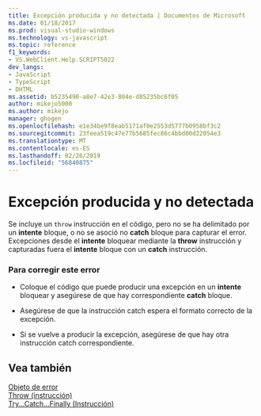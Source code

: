 ```yaml
---
title: Excepción producida y no detectada | Documentos de Microsoft
ms.date: 01/18/2017
ms.prod: visual-studio-windows
ms.technology: vs-javascript
ms.topic: reference
f1_keywords:
- VS.WebClient.Help.SCRIPT5022
dev_langs:
- JavaScript
- TypeScript
- DHTML
ms.assetid: b5235490-a8e7-42e3-804e-d85235bc6f05
author: mikejo5000
ms.author: mikejo
manager: ghogen
ms.openlocfilehash: e1e34be9f8eab5171af0e2553d5777b0958bf3c2
ms.sourcegitcommit: 23feea519c47e77b5685fec86c4bbd00d22054e3
ms.translationtype: MT
ms.contentlocale: es-ES
ms.lasthandoff: 02/26/2019
ms.locfileid: "56840875"
---
```

# <a name="exception-thrown-and-not-caught"></a>Excepción producida y no detectada
Se incluye un `throw` instrucción en el código, pero no se ha delimitado por un **intente** bloque, o no se asoció no **catch** bloque para capturar el error. Excepciones desde el **intente** bloquear mediante la **throw** instrucción y capturadas fuera el **intente** bloque con un **catch** instrucción.  
  
### <a name="to-correct-this-error"></a>Para corregir este error  
  
-   Coloque el código que puede producir una excepción en un **intente** bloquear y asegúrese de que hay correspondiente **catch** bloque.  
  
-   Asegúrese de que la instrucción catch espera el formato correcto de la excepción.  
  
-   Si se vuelve a producir la excepción, asegúrese de que hay otra instrucción catch correspondiente.  
  
## <a name="see-also"></a>Vea también  
 [Objeto de error](../../javascript/reference/error-object-javascript.md)   
 [Throw (instrucción)](../../javascript/reference/throw-statement-javascript.md)   
 [Try...Catch...Finally (Instrucción)](../../javascript/reference/try-dot-dot-dot-catch-dot-dot-dot-finally-statement-javascript.md)
